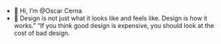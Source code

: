 - 👋 Hi, I’m @Oscar Cerna
- 👀 Design is not just what it looks like and feels like. Design is how it works.” “If you think good design is expensive, you should look at the cost of bad design.
<!---
OzzyOzy/OzzyOzy is a ✨ special ✨ repository because its `README.md` (this file) appears on your GitHub profile.
You can click the Preview link to take a look at your changes.
--->
